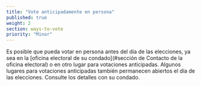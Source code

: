 ```yaml
---
title: "Vote anticipadamente en persona"
published: true
weight: 2
section: ways-to-vote
priority: "Minor"
---
```

Es posible que pueda votar en persona antes del día de las elecciones, ya sea en la [oficina electoral de su condado](#sección de Contacto de la oficina electoral) o en otro lugar para votaciones anticipadas. Algunos lugares para votaciones anticipadas también permanecen abiertos el día de las elecciones. Consulte los detalles con su condado. 
